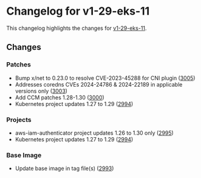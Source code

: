 # Changelog for v1-29-eks-11

This changelog highlights the changes for [v1-29-eks-11](https://github.com/aws/eks-distro/tree/v1-29-eks-11).

## Changes

### Patches
* Bump x/net to 0.23.0 to resolve CVE-2023-45288 for CNI plugin ([3005](https://github.com/aws/eks-distro/pull/3005))
* Addresses coredns CVEs 2024-24786 & 2024-22189 in applicable versions only ([3003](https://github.com/aws/eks-distro/pull/3003))
* Add CCM patches 1.28-1.30 ([3000](https://github.com/aws/eks-distro/pull/3000))
* Kubernetes project updates 1.27 to 1.29 ([2994](https://github.com/aws/eks-distro/pull/2994))

### Projects
* aws-iam-authenticator project updates 1.26 to 1.30 only ([2995](https://github.com/aws/eks-distro/pull/2995))
* Kubernetes project updates 1.27 to 1.29 ([2994](https://github.com/aws/eks-distro/pull/2994))

### Base Image
* Update base image in tag file(s) ([2993](https://github.com/aws/eks-distro/pull/2993))

